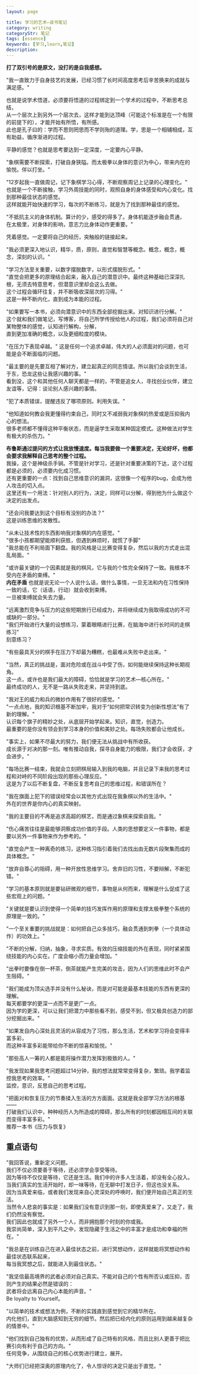 ```yaml
---
layout: page

title: 学习的艺术—读书笔记
category: writing
categoryStr: 笔记
tags: [essence]
keywords: [学习,learn,笔记]
description: 
---
```



**打了双引号的是原文，没打的是自我感想。**  


"我一直致力于自身技艺的发展，已经习惯了长时间高度思考后辛苦换来的成就与满足感。"  

也就是说学术悟道，必须要将悟道的过程绑定到一个学术的过程中，不断思考总结，  
从一个层次上到另外一个层次去，这样才能到达顶峰（可能这个标准是在一个有限的前提下的），才能开始有所悟，有所感。  
此也是孔子曰的：学而不思则罔思而不学则殆的道理。学，思是一个相辅相成，互有助益，循序渐进的过程。  

平静的感觉？也就是思考要达到一定深度，一定要内心平静。  

"象棋需要不断探索，打破自身狭隘。而太极拳以身体的意识为中心，带来内在的愉悦。伴以打坐。"  

"12岁起我一直做周记，记下象棋学习心得，不断观察周记上记录的心理变化。"  
也就是一个不断接触，学习外周技能的同时，观照自身的身体感受和内心变化。找到那种最佳状态的感觉。  
这样就能开始快速的学习，每次的不断练习，就是为了找到那种最佳的感觉。  

"不抵抗主义的身体机制。算计的少，感受的得多了。身体机能逐步融会贯通，  
在太极里，对身体的影响，意志力比身体动作更重要。"  

凭着感觉。一定要将自己的经历，突触般的链接起来。  

"我必须更深入地认识，精华，质，原则，直觉和智慧等概念。概念，概念，概念，深刻的认识。"  

"学习方法至关重要，以数字摆脱数字，以形式摆脱形式。"  
"直觉会把更多的原理结合起来，融入自己的潜意识中。最终这种基础已深深扎根，无须去特意思考，但潜意识里却会这么去做。  
这个过程会循环往复，并不断吸收深层次的习得。"  
这是一种不断内化，直到成为本能的过程。  

"如果要写一本书，必须向潜意识中的东西全部挖掘出来。对知识进行分解。"  
这个就和我们做笔记，写博客，将自己所学传授给他人的过程，我们必须将自己对某物整体的感觉，认知进行解构，分解，  
直到更加准确的概念，以及更细粒度的模块。  

"在压力下表现卓越。"
这是任何一个追求卓越，伟大的人必须面对的问题，也可能是会不断面临的问题。  

"最主要的是先要互相了解对方，建立起真正的同志情谊。所以我们会谈到生活，于东，恐龙这些让我感兴趣的事。"  
看到没，这个和其他任何人聊天都是一样的，不管是追女人，寻找创业伙伴，建立友谊等，记得：谈论别人感兴趣的事情。  

"犯了本质错误，提醒违反了哪项原则。利用失误。"  

"他知道如何教会我更懂得约束自己，同时又不减弱我对象棋的热爱或是压抑我内心的想法。  
很多老师都不懂得这种平衡状态，而是逼学生采取某种固定模式。这种做法对学生有极大的杀伤力。"  

**布鲁斯通过提问的方式让我放慢速度。每当我要做一个重要决定，无论好坏，他都会要求我解释自己思考的整个过程。**  
我操，这个是神级杀手锏。不管是针对学习，还是针对重要决策的下达，这个过程都是必须的，必须要内化成习惯。  
还有更重要的一点：找到自己思维意识的漏洞，这很像一个程序的bug，会成为他人攻击的切入点。  
这里还有一个用法：针对别人的行为，决定，同样可以分解，得到他为什么做这个决定的出发点。  

"还会问我要达到这个目标有没别的办法？"  
这是训练思维的发散性。  

"从未让技术性的东西影响我对象棋的内在感觉。"  
"很多小孩都期望能顺利获胜，但遇到麻烦时，就慌了手脚"  
"我总能在不利局面下翻盘。我的风格是让比赛变得复杂，然后以我的方式走出混乱局面。"  

"或许最关键的一个因素就是我的棋风，它与我的个性完全保持了一致。我根本不受内在矛盾的束缚。"  
**内在矛盾** 也就是说无论一个人说什么话，做什么事情，一旦无法和内在习性保持一致的话，它（话语，行动）就会收到束缚。  
一旦被束缚就会失去力量。  

"远离激烈竞争与压力的这些短期旅行已经成为，并将继续成为我取得成功的不可或缺的一部分。"  
"我们开始进行大量的设想练习，蒙着眼睛进行比赛，在脑海中进行长时间的走棋练习"  
刻意练习？  

"有些最具天分的棋手在压力下却最为糟糕，也最难从失败中走出来。"  

"当然，真正的挑战是，面对危险或在战斗中受了伤，如何能继续保持这种长期视角。  
这一点，或许也是我们最大的障碍，恰恰就是学习的艺术—核心所在。"  
最终成功的人，无不是一路从失败走来，并坚持到底。  

"我对王的威力和兵的微妙作用有了很好的感觉。"  
"一点点地，我的知识根基不断加牢，我对于“如何把常识转变为创新性想法”有了新的理解。"  
认识每个旗子的精妙之处，从底层开始学起来。知识，直觉，创造力。  
最重要的是你没有领会到学习本身的价值和美妙之处。每场失败都会让他成长。  

"事实上，如果不尽最大的努力，我们便无法从挑战中有所收获。  
成长源于对决的那一刻。唯有推动自我，探寻自身能力的极限，我们才会收获，才会进步。"  

"每场比赛一结束，我就会立刻把棋局输入到我的电脑，并且记录下来我的思考过程和对峙的不同阶段出现的那些心理反应。"  
这是为了以后不断复盘，不断反复思考自己的思维过程，和错误所在？  

"我在旗面上犯下的错误经常会以其他方式出现在我象棋以外的生活中。"  
外在的世界是你内心的真实映射。  

"我的主要目的不再是追求高超的棋艺，而是通过象棋来探索自我。"  

"伤心痛苦往往是最能够洞察成功价值的手段。人类的思想要定义一件事物，都是要以另外一件事物来作为参考的。"  

"直觉会产生一种离奇的练习，这种练习指引着我们去找出由无数片段聚集而成的具体概念。"  

"放弃自尊心的阻碍，用一种开放性思维学习。舍弃旧的习性，不要辩解，不断犯错。"  

"学习的基本原则就是要钻研微观的细节，事物是从何而来，理解是什么促成了这些宏观上的问题。"  

"关键就是要认识到使得一个简单的技巧发挥作用的原理和支撑太极拳整个系统的原理是一致的。"  

"一个至关重要的挑战就是：如何把自己众多技巧，融会贯通到刺拳（一个具体动作）的功效上。"  

"不断的分解，归纳，抽象，寻求实质。有效的压缩技能的外在表现，同时紧紧围绕技能的内心实在。广度会缩小而力量会增加。"  

"出拳时要像在倒一杯茶，倒茶就能产生完美的攻击，因为人们的思维此时不会产生阻碍。"  

"我们能成为顶尖选手并没有什么秘诀，而是对可能是最基本技能的东西有更深的理解。  
每天都要学的更深一点而不是更广一点。  
因为学的更深，可以让我们把潜力中那些看不到，感受不到，但又极具创造力的部分挖掘出来。"  

"如果发自内心深处且灵活的从容成为了习性，那么生活，艺术和学习将会变得丰富多彩，  
而这种丰富多彩能带给你不断的惊喜和愉悦。"  

"那些高人一筹的人都是能将操作潜力发挥到极致的人。"  

"我发现如果我思考问题超过14分钟，我的想法就常常变得复杂，繁琐。我学着监控我思考的效率。"  
监控，意识，反思自己的思考过程。  

"把面对和恢复压力的节奏揉入生活的方方面面。这就是我全部学习方法的根基——  
打破我们认识中，种种经历人为所造成的障碍，那么所有的时刻都因相互间的关联而变得丰富多彩。"  
推荐一本书《压力与恢复》  

## 重点语句<a id="sec-1-1" name="sec-1-1"></a>

"我回答说，重新定义问题。  
我们不仅必须要善于等待，还必须学会享受等待。  
因为等待不仅仅是等待，它还是生活。我们中的许多人生活着，却没有全心投入。  
当我们真实的生活开始时，却一味等待，在无聊中打发日子，但这也没关系。  
因为当真爱来临，或者我们发现来自心灵深处的呼唤时，我们便开始自己真正的生活。  
当然令人悲哀的事实是：如果我们没有意识到那一刻，即使真爱来了，又走了，我们仍然没有察觉。  
我们因此也就成了另外一个人，而非拥抱那个时刻的你或我。  
我崇尚简单，深入到平凡之中，发现隐藏于生活之中的丰富才是成功和幸福的所在。"  

"我总是在训练自己在进入最佳状态之前，进行冥想动作，这样就能将冥想动作和最佳状态联系起来，  
每当我冥想之后，就能进入到最佳状态。"  

"我坚信最高境界的武者必须对自己真实。不能对自己的个性有所否认或压抑，否则产生的结果必然是错误的：  
武者将会远离自己内心本能的声音。"  
Be loyalty to Yourself。  

"以简单的技术或想法为例，不断的实践直到感觉到它的精华所在。  
内化他们，直到大脑感知到无穷的细节。然后把已经内化的原则运用到越来越复杂的情景中。"  

"他们找到自己独有的优势，从而形成了自己特有的风格，而且比别人更善于把比赛引向有利于自己的方向。"  
任何竞争，从围绕自己的核心优势进行建立，展开。  

"大师们已经把深奥的原理内化了，令人惊讶的决定只是出于直觉。"  

